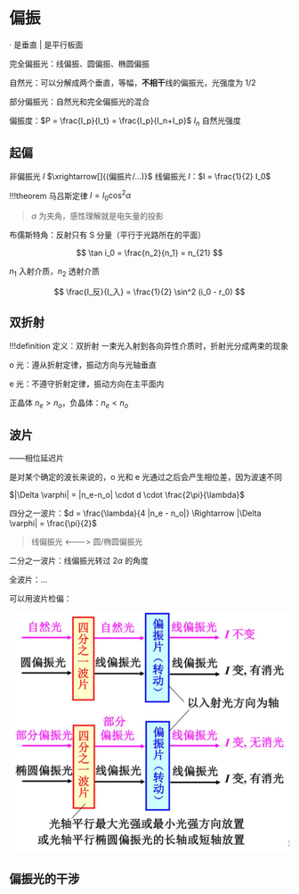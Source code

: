 # 偏振

· 是垂直 | 是平行板面 

完全偏振光：线偏振、圆偏振、椭圆偏振

自然光：可以分解成两个垂直，等幅，**不相干**线的偏振光，光强度为 1/2 

部分偏振光：自然光和完全偏振光的混合

偏振度：$P = \frac{I_p}{I_t} = \frac{I_p}{I_n+I_p}$ $I_n$ 自然光强度


## 起偏

非偏振光 $I$ $\xrightarrow[]{(偏振片/...)}$ 线偏振光 $I$：$I = \frac{1}{2} I_0$

!!!theorem 马吕斯定律
    $I = I_0 \cos^2 \alpha$

> $\alpha$ 为夹角，感性理解就是电矢量的投影

布儒斯特角：反射只有 S 分量（平行于光路所在的平面）

$$
\tan i_0 = \frac{n_2}{n_1} = n_{21}
$$

$n_1$ 入射介质，$n_2$ 透射介质

$$
\frac{I_反}{I_入} = \frac{1}{2} \sin^2 (i_0 - r_0)
$$

## 双折射

!!!definition 定义：双折射
    一束光入射到各向异性介质时，折射光分成两束的现象

o 光：遵从折射定律，振动方向与光轴垂直

e 光：不遵守折射定律，振动方向在主平面内

正晶体 $n_e > n_o$，负晶体：$n_e < n_o$

## 波片

——相位延迟片

是对某个确定的波长来说的，o 光和 e 光通过之后会产生相位差，因为波速不同

$|\Delta \varphi| = |n_e-n_o| \cdot d \cdot \frac{2\pi}{\lambda}$

四分之一波片：$d = \frac{\lambda}{4 |n_e - n_o|} \Rightarrow |\Delta \varphi| = \frac{\pi}{2}$

> 线偏振光 <---> 圆/椭圆偏振光

二分之一波片：线偏振光转过 $2 \alpha$ 的角度

全波片：...

可以用波片检偏：

![](24.assets/2022-06-07-13-42-26.png)

## 偏振光的干涉

